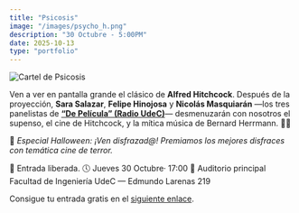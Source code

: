 ```yaml
---
title: "Psicosis"
image: "/images/psycho_h.png"
description: "30 Octubre - 5:00PM"
date: 2025-10-13
type: "portfolio"
---
```


![Cartel de Psicosis](/images/psycho_h.png)

Ven a ver en pantalla grande el clásico de **Alfred Hitchcock**. Después de la proyección, **Sara Salazar**, **Felipe Hinojosa** y **Nicolás Masquiarán** —los tres panelistas de [**“De Película” (Radio UdeC)**](https://www.radioudec.cl/de-pelicula/)— desmenuzarán con nosotros el supenso, el cine de Hitchcock, y la mítica música de Bernard Herrmann. 🎼🖤

👻 *Especial Halloween: ¡Ven disfrazad@! Premiamos los mejores disfraces con temática cine de terror.*

🍿 Entrada liberada.
🕔 Jueves 30 Octubre· 17:00
📍 Auditorio principal Facultad de Ingeniería UdeC — Edmundo Larenas 219

Consigue tu entrada gratis en el [siguiente enlace](https://www.eventbrite.cl/e/psicosis-proyeccion-cineforo-con-panelistas-de-de-pelicula-tickets-1819100010099).